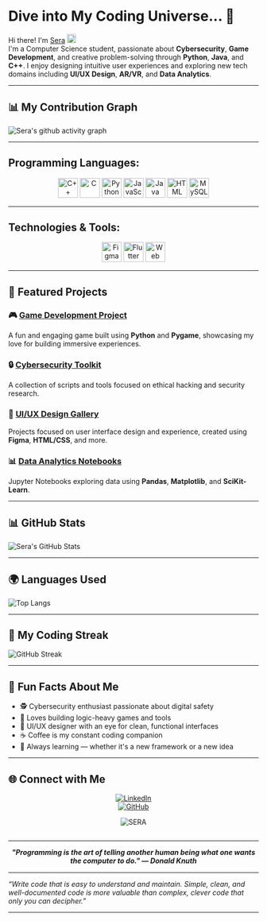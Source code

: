# Dive into My Coding Universe... 🚀

Hi there! I'm <a href="https://www.linkedin.com/in/sera-link">Sera</a> <img src="https://media.giphy.com/media/hvRJCLFzcasrR4ia7z/giphy.gif" width="18px">  
I'm a Computer Science student, passionate about **Cybersecurity**, **Game Development**, and creative problem-solving through **Python**, **Java**, and **C++**. I enjoy designing intuitive user experiences and exploring new tech domains including **UI/UX Design**, **AR/VR**, and **Data Analytics**.

---

## 📊 My Contribution Graph

![Sera's github activity graph](https://github-readme-activity-graph.vercel.app/graph?username=sera-liz&theme=merko&height=300)

---

## **Programming Languages:**

<p align="center">
  <img src="https://img.icons8.com/color/48/000000/c-plus-plus-logo.png" alt="C++" width="40" height="40">
  <img src="https://img.icons8.com/color/48/000000/c-programming.png" alt="C" width="40" height="40">
  <img src="https://img.icons8.com/color/48/000000/python.png" alt="Python" width="40" height="40">
  <img src="https://img.icons8.com/color/48/000000/javascript.png" alt="JavaScript" width="40" height="40">
  <img src="https://img.icons8.com/color/48/000000/java-coffee-cup-logo.png" alt="Java" width="40" height="40">
  <img src="https://img.icons8.com/color/48/000000/html-5--v1.png" alt="HTML" width="40" height="40">
  <img src="https://img.icons8.com/color/48/000000/mysql-logo.png" alt="MySQL" width="40" height="40">
</p>

---

## **Technologies & Tools:**

<p align="center">
  <img src="https://img.icons8.com/color/48/000000/figma.png" alt="Figma" width="40" height="40">
  <img src="https://img.icons8.com/color/48/000000/flutter.png" alt="Flutter" width="40" height="40">
  <img src="https://img.icons8.com/color/48/000000/web-design.png" alt="Web Design" width="40" height="40">  
</p>

---

## 🎨 Featured Projects

### 🎮 [Game Development Project](https://github.com/SERA-USERNAME)
A fun and engaging game built using **Python** and **Pygame**, showcasing my love for building immersive experiences.

### 🔒 [Cybersecurity Toolkit](https://github.com/SERA-USERNAME)
A collection of scripts and tools focused on ethical hacking and security research.

### 🎨 [UI/UX Design Gallery](https://github.com/SERA-USERNAME)
Projects focused on user interface design and experience, created using **Figma**, **HTML/CSS**, and more.

### 📊 [Data Analytics Notebooks](https://github.com/SERA-USERNAME/Data-Science)
Jupyter Notebooks exploring data using **Pandas**, **Matplotlib**, and **SciKit-Learn**.

---

## 📊 GitHub Stats

![Sera's GitHub Stats](https://github-readme-stats.vercel.app/api?username=SERA-USERNAME&show_icons=true&theme=merko)

---

## 🌍 Languages Used

![Top Langs](https://github-readme-stats.vercel.app/api/top-langs/?username=SERA-USERNAME&layout=compact&theme=merko)

---

## 🎯 My Coding Streak

![GitHub Streak](https://streak-stats.demolab.com/?user=SERA-USERNAME&theme=merko)

---

## 🌟 Fun Facts About Me

- 🕵️ Cybersecurity enthusiast passionate about digital safety  
- 🧠 Loves building logic-heavy games and tools  
- 🎨 UI/UX designer with an eye for clean, functional interfaces  
- ☕ Coffee is my constant coding companion  
- 🚀 Always learning — whether it's a new framework or a new idea  

---

## 🌐 Connect with Me

<div align="center">

[![LinkedIn](https://img.shields.io/badge/LinkedIn-0077B5?style=for-the-badge&logo=linkedin&logoColor=white)](https://linkedin.com/in/sera-link)  
[![GitHub](https://img.shields.io/badge/GitHub-100000?style=for-the-badge&logo=github&logoColor=white)](https://github.com/SERA-USERNAME)

<p align="center"> <img src="https://komarev.com/ghpvc/?username=SERA-USERNAME&label=Profile%20views&color=ff1919&style=flat" alt="SERA" /> </p>

<img src="https://www.animatedimages.org/data/media/562/animated-line-image-0324.gif" height="1px" width="1920"/>

</div>

---

<div align='center'>
  <strong><em>"Programming is the art of telling another human being what one wants the computer to do." — Donald Knuth</em></strong>
</div>

<img src="https://www.animatedimages.org/data/media/562/animated-line-image-0324.gif" height="1px" width="1920"/>

---

<i>“Write code that is easy to understand and maintain. Simple, clean, and well-documented code is more valuable than complex, clever code that only you can decipher.”</i>

---


 
